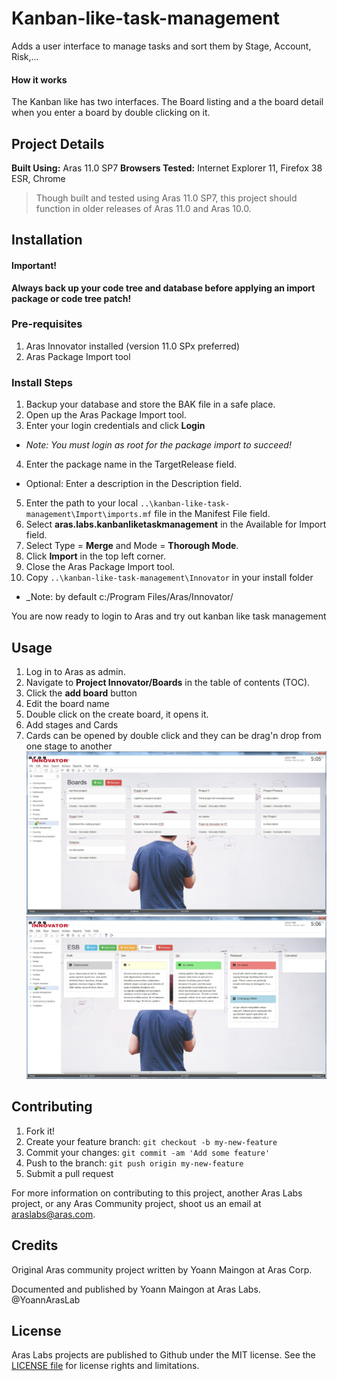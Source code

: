 # Kanban-like-task-management
Adds a user interface to manage tasks and sort them by Stage, Account, Risk,...
#### How it works
The Kanban like has two interfaces. The Board listing and a the board detail when you enter a board by double clicking on it.

## Project Details

**Built Using:** Aras 11.0 SP7
**Browsers Tested:** Internet Explorer 11, Firefox 38 ESR, Chrome

> Though built and tested using Aras 11.0 SP7, this project should function in older releases of Aras 11.0 and Aras 10.0.

## Installation

#### Important!
**Always back up your code tree and database before applying an import package or code tree patch!**

### Pre-requisites

1. Aras Innovator installed (version 11.0 SPx preferred)
2. Aras Package Import tool

### Install Steps

1. Backup your database and store the BAK file in a safe place.
2. Open up the Aras Package Import tool.
3. Enter your login credentials and click **Login**
  * _Note: You must login as root for the package import to succeed!_
4. Enter the package name in the TargetRelease field.
  * Optional: Enter a description in the Description field.
5. Enter the path to your local `..\kanban-like-task-management\Import\imports.mf` file in the Manifest File field.
6. Select **aras.labs.kanbanliketaskmanagement** in the Available for Import field.
7. Select Type = **Merge** and Mode = **Thorough Mode**.
8. Click **Import** in the top left corner.
9. Close the Aras Package Import tool.
10. Copy `..\kanban-like-task-management\Innovator` in your install folder
  * _Note: by default c:/Program Files/Aras/Innovator/

You are now ready to login to Aras and try out kanban like task management

## Usage

1. Log in to Aras as admin.
2. Navigate to **Project Innovator/Boards** in the table of contents (TOC).
3. Click the **add board** button
4. Edit the board name
5. Double click on the create board, it opens it.
6. Add stages and Cards
7. Cards can be opened by double click and they can be drag'n drop from one stage to another
![Board listing view](./screenshots/boardsView.jpg)
![Cards View within a board](./screenshots/cardsSample2.jpg)

## Contributing

1. Fork it!
2. Create your feature branch: `git checkout -b my-new-feature`
3. Commit your changes: `git commit -am 'Add some feature'`
4. Push to the branch: `git push origin my-new-feature`
5. Submit a pull request

For more information on contributing to this project, another Aras Labs project, or any Aras Community project, shoot us an email at araslabs@aras.com.

## Credits

Original Aras community project written by Yoann Maingon at Aras Corp.

Documented and published by Yoann Maingon at Aras Labs. @YoannArasLab

## License

Aras Labs projects are published to Github under the MIT license. See the [LICENSE file](./LICENSE.md) for license rights and limitations.